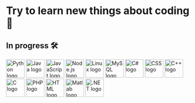 # Try to learn new things about coding 🌱

## In progress 🛠️ 

<a href="https://www.python.org" target="_blank"><img src="https://cdn.jsdelivr.net/gh/devicons/devicon/icons/python/python-original.svg" alt="Python logo" width="50" height="50"></a>
<a href="https://www.java.com" target="_blank"><img src="https://upload.wikimedia.org/wikipedia/en/3/30/Java_programming_language_logo.svg" alt="Java logo" width="50" height="50"></a>
<a href="https://developer.mozilla.org/en-US/docs/Web/JavaScript" target="_blank"><img src="https://upload.wikimedia.org/wikipedia/commons/9/99/Unofficial_JavaScript_logo_2.svg" alt="JavaScript logo" width="50" height="50"></a>
<a href="https://nodejs.org" target="_blank"><img src="https://upload.wikimedia.org/wikipedia/commons/d/d9/Node.js_logo.svg" alt="Node.js logo" width="50" height="50"></a>
<a href="https://www.kernel.org" target="_blank"><img src="https://upload.wikimedia.org/wikipedia/commons/a/af/Tux.png" alt="Linux logo" width="50" height="50"></a>
<a href="https://www.mysql.com/" target="_blank"><img src="https://cdn.jsdelivr.net/gh/devicons/devicon/icons/mysql/mysql-original-wordmark.svg" alt="MySQL logo" width="50" height="50"></a>
<a href="https://learn.microsoft.com/en-us/dotnet/csharp/" target="_blank"><img src="https://cdn.jsdelivr.net/gh/devicons/devicon/icons/csharp/csharp-original.svg" alt="C# logo" width="50" height="50"></a>
<a href="https://www.w3.org/Style/CSS/" target="_blank"><img src="https://upload.wikimedia.org/wikipedia/commons/6/62/CSS3_logo.svg" alt="CSS logo" width="50" height="50"></a>
<a href="https://en.wikipedia.org/wiki/C%2B%2B" target="_blank"><img src="https://upload.wikimedia.org/wikipedia/commons/1/18/ISO_C%2B%2B_Logo.svg" alt="C++ logo" width="50" height="50"></a>
<a href="https://en.wikipedia.org/wiki/C_(programming_language)" target="_blank"><img src="https://cdn.jsdelivr.net/gh/devicons/devicon/icons/c/c-original.svg" alt="C logo" width="50" height="50"></a>
<a href="https://www.php.net/" target="_blank"><img src="https://cdn.jsdelivr.net/gh/devicons/devicon/icons/php/php-original.svg" alt="PHP logo" width="50" height="50"></a>
<a href="https://developer.mozilla.org/en-US/docs/Web/HTML" target="_blank"><img src="https://cdn.jsdelivr.net/gh/devicons/devicon/icons/html5/html5-original-wordmark.svg" alt="HTML logo" width="50" height="50"></a>
<a href="https://www.mathworks.com/products/matlab.html" target="_blank"><img src="https://upload.wikimedia.org/wikipedia/commons/2/21/Matlab_Logo.png" alt="Matlab logo" width="50" height="50"></a>
<a href="https://dotnet.microsoft.com" target="_blank"><img src="https://cdn.jsdelivr.net/gh/devicons/devicon/icons/dotnet/dotnet-original.svg" alt=".NET logo" width="50" height="50"></a>

